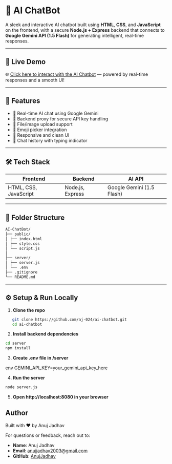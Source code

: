 # 🤖 AI ChatBot

A sleek and interactive AI chatbot built using **HTML**, **CSS**, and **JavaScript** on the frontend, with a secure **Node.js + Express** backend that connects to **Google Gemini API (1.5 Flash)** for generating intelligent, real-time responses.

---

## 🚀 Live Demo

🌐 [Click here to interact with the AI Chatbot](https://ai-chatbot-3118.onrender.com/) — powered by real-time responses and a smooth UI!


---

## 🧠 Features

- 💬 Real-time AI chat using Google Gemini
- 🔐 Backend proxy for secure API key handling
- 📎 File/image upload support
- 🙂 Emoji picker integration
- 🎨 Responsive and clean UI
- 🔁 Chat history with typing indicator

---

## 🛠️ Tech Stack

| Frontend | Backend | AI API |
|----------|---------|--------|
| HTML, CSS, JavaScript | Node.js, Express | Google Gemini (1.5 Flash) |

---

## 📁 Folder Structure
```bash
AI-ChatBot/
├── public/
│ ├── index.html
│ ├── style.css
│ └── script.js
│
├── server/
│ ├── server.js
│ └── .env
├── .gitignore
└── README.md
```

---

## ⚙️ Setup & Run Locally

1. **Clone the repo**

```bash
   git clone https://github.com/aj-024/ai-chatbot.git
   cd ai-chatbot
```
2. **Install backend dependencies**

```bash
cd server
npm install
```
3. **Create .env file in /server**

env
GEMINI_API_KEY=your_gemini_api_key_here

4. **Run the server**

```bash
node server.js
```

5. **Open http://localhost:8080 in your browser**


## Author
Built with ❤️ by Anuj Jadhav

For questions or feedback, reach out to:
- **Name**: Anuj Jadhav
- **Email**: anujjadhav2003@gmail.com
- **GitHub**: [AnujJadhav](https://github.com/aj-024)


